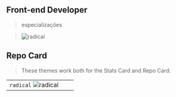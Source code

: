 ## Front-end Developer
> especializações

> ![radical][radical]


## Repo Card

> These themes work both for the Stats Card and Repo Card.

| | | |
| :--: | :--: | :--: |
`radical` ![radical][radical_repo] |

[radical]: https://vibrant-liskov-a484bd.netlify.app/card.svg

[radical_repo]: https://github-readme-stats.vercel.app/api/pin/?username=anuraghazra&repo=github-readme-stats&cache_seconds=86400&theme=radical
